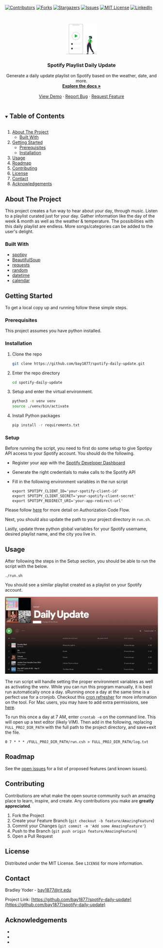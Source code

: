 <!--
*** Thanks for checking out the Best-README-Template. If you have a suggestion
*** that would make this better, please fork the spotify-daily-update and create a pull request
*** or simply open an issue with the tag "enhancement".
*** Thanks again! Now go create something AMAZING! :D
***
***
***
*** To avoid retyping too much info. Do a search and replace for the following:
*** bay1877, spotify-daily-update, bay1877@rit.edu, Spotify Playlist Daily Update
-->

<!-- PROJECT SHIELDS -->
<!--
*** I'm using markdown "reference style" links for readability.
*** Reference links are enclosed in brackets [ ] instead of parentheses ( ).
*** See the bottom of this document for the declaration of the reference variables
*** for contributors-url, forks-url, etc. This is an optional, concise syntax you may use.
*** https://www.markdownguide.org/basic-syntax/#reference-style-links
-->
[![Contributors][contributors-shield]][contributors-url]
[![Forks][forks-shield]][forks-url]
[![Stargazers][stars-shield]][stars-url]
[![Issues][issues-shield]][issues-url]
[![MIT License][license-shield]][license-url]
[![LinkedIn][linkedin-shield]][linkedin-url]

<!-- PROJECT LOGO -->
<br />
<p align="center">
  <a href="https://github.com/bay1877/spotify-daily-update">
    <img src="images/daily-update-logo.svg" alt="Logo" height="100">
  </a>

  <h3 align="center">Spotify Playlist Daily Update</h3>

  <p align="center">
    Generate a daily update playlist on Spotify based on the weather, date, and more.
    <br />
    <a href="https://github.com/bay1877/spotify-daily-update"><strong>Explore the docs »</strong></a>
    <br />
    <br />
    <a href="https://github.com/bay1877/spotify-daily-update">View Demo</a>
    ·
    <a href="https://github.com/bay1877/spotify-daily-update/issues">Report Bug</a>
    ·
    <a href="https://github.com/bay1877/spotify-daily-update/issues">Request Feature</a>
  </p>
</p>

<!-- TABLE OF CONTENTS -->
<details open="open">
  <summary><h2 style="display: inline-block">Table of Contents</h2></summary>
  <ol>
    <li>
      <a href="#about-the-project">About The Project</a>
      <ul>
        <li><a href="#built-with">Built With</a></li>
      </ul>
    </li>
    <li>
      <a href="#getting-started">Getting Started</a>
      <ul>
        <li><a href="#prerequisites">Prerequisites</a></li>
        <li><a href="#installation">Installation</a></li>
      </ul>
    </li>
    <li><a href="#usage">Usage</a></li>
    <li><a href="#roadmap">Roadmap</a></li>
    <li><a href="#contributing">Contributing</a></li>
    <li><a href="#license">License</a></li>
    <li><a href="#contact">Contact</a></li>
    <li><a href="#acknowledgements">Acknowledgements</a></li>
  </ol>
</details>

<!-- ABOUT THE PROJECT -->
## About The Project

This project creates a fun way to hear about your day, through music.
Listen to a playlist curated just for your day. Gather information like the day of the week & month as well as the weather & temperature.
The possibilities with this daily playlist are endless. More songs/categories can be added to the user's delight.

### Built With

* [spotipy](https://spotipy.readthedocs.io/en/2.19.0/)
* [BeautifulSoup](https://pypi.org/project/beautifulsoup4/)
* [requests](https://docs.python-requests.org/en/latest/)
* [random](https://docs.python.org/3/library/random.html)
* [datetime](https://docs.python.org/3/library/datetime.html)
* [calendar](https://docs.python.org/3/library/calendar.html)

<!-- GETTING STARTED -->
## Getting Started

To get a local copy up and running follow these simple steps.

### Prerequisites

This project assumes you have python installed.

### Installation

1. Clone the repo
   ```sh
   git clone https://github.com/bay1877/spotify-daily-update.git
   ```
2. Enter the repo directory
   ```sh
   cd spotify-daily-update 
   ```
3. Setup and enter the virtual environment.
   ```sh
   python3 -m venv venv
   source ./venv/bin/activate
   ```
4. Install Python packages
   ```sh
   pip install -r requirements.txt
   ```

### Setup
Before running the script, you need to first do some setup to give Spotipy API access to your Spotify account. You should do the following.

- Register your app with the [Spotify Developer Dashboard](https://developer.spotify.com/dashboard/)
- Generate the right credentials to make calls to the Spotify API

- Fill in the following environment variables in the run script
  ```
  export SPOTIPY_CLIENT_ID='your-spotify-client-id'
  export SPOTIPY_CLIENT_SECRET='your-spotify-client-secret'
  export SPOTIPY_REDIRECT_URI='your-app-redirect-url'
  ```

Please follow [here](https://spotipy.readthedocs.io/en/2.19.0/#authorization-code-flow) for more detail on Authorization Code Flow.

Next, you should also update the path to your project directory in `run.sh`.

Lastly, update three python global variables for your Spotify username, desired playlist name, and the city you live in.

<!-- USAGE EXAMPLES -->
## Usage

After following the steps in the Setup section, you should be able to run the script with the below.

```
./run.sh
```

You should see a similar playlist created as a playlist on your Spotify account.

![playlist](./images/daily-update-capture.png)

The run script will handle setting the proper environment variables as well as activating the venv. While you can run this program manually, it is best run automatically once a day. sRunning once a day at the same time is a perfect use for a cronjob. Checkout this [cron refresher](https://opensource.com/article/17/11/how-use-cron-linux) for more information on the tool. For Mac users, you may have to add extra permissions, see [here](https://osxdaily.com/2020/04/27/fix-cron-permissions-macos-full-disk-access/).

To run this once a day at 7 AM, enter `crontab -e` on the command line. This will open up a text editor (likely VIM). Then add in the following, replacing `FULL_PROJ_DIR_PATH` with the full path to the project directory, and save+exit the file.
```
0 7 * * * /FULL_PROJ_DIR_PATH/run.csh > FULL_PROJ_DIR_PATH/log.txt
```

<!-- ROADMAP -->
## Roadmap

See the [open issues](https://github.com/bay1877/spotify-daily-update/issues) for a list of proposed features (and known issues).

<!-- CONTRIBUTING -->
## Contributing

Contributions are what make the open source community such an amazing place to learn, inspire, and create. Any contributions you make are **greatly appreciated**.

1. Fork the Project
2. Create your Feature Branch (`git checkout -b feature/AmazingFeature`)
3. Commit your Changes (`git commit -m 'Add some AmazingFeature'`)
4. Push to the Branch (`git push origin feature/AmazingFeature`)
5. Open a Pull Request

<!-- LICENSE -->
## License

Distributed under the MIT License. See `LICENSE` for more information.

<!-- CONTACT -->
## Contact

Bradley Yoder - bay1877@rit.edu

Project Link: [https://github.com/bay1877/spotify-daily-update](https://github.com/bay1877/spotify-daily-update)

<!-- ACKNOWLEDGEMENTS -->
## Acknowledgements
* []()
* []()
* []()


<!-- MARKDOWN LINKS & IMAGES -->
<!-- https://www.markdownguide.org/basic-syntax/#reference-style-links -->
[contributors-shield]: https://img.shields.io/github/contributors/bay1877/spotify-daily-update.svg?style=for-the-badge
[contributors-url]: https://github.com/bay1877/spotify-daily-update/graphs/contributors
[forks-shield]: https://img.shields.io/github/forks/bay1877/spotify-daily-update.svg?style=for-the-badge
[forks-url]: https://github.com/bay1877/spotify-daily-update/network/members
[stars-shield]: https://img.shields.io/github/stars/bay1877/spotify-daily-update.svg?style=for-the-badge
[stars-url]: https://github.com/bay1877/spotify-daily-update/stargazers
[issues-shield]: https://img.shields.io/github/issues/bay1877/spotify-daily-update.svg?style=for-the-badge
[issues-url]: https://github.com/bay1877/spotify-daily-update/issues
[license-shield]: https://img.shields.io/github/license/bay1877/spotify-daily-update.svg?style=for-the-badge
[license-url]: https://github.com/bay1877/spotify-daily-update/blob/master/LICENSE.txt
[linkedin-shield]: https://img.shields.io/badge/-LinkedIn-black.svg?style=for-the-badge&logo=linkedin&colorB=555
[linkedin-url]: https://linkedin.com/in/bay1877
